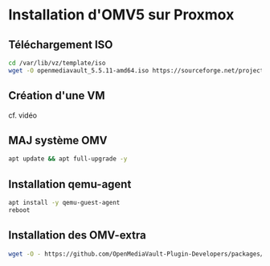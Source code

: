 # Installation d'OMV5 sur Proxmox



## Téléchargement ISO

````bash
cd /var/lib/vz/template/iso
wget -O openmediavault_5.5.11-amd64.iso https://sourceforge.net/projects/openmediavault/files/5.5.11/openmediavault_5.5.11-amd64.iso/download
````



## Création d'une VM

cf. vidéo



## MAJ système OMV

```bash
apt update && apt full-upgrade -y
```



## Installation qemu-agent

```bash
apt install -y qemu-guest-agent
reboot
```



## Installation des OMV-extra

```bash
wget -O - https://github.com/OpenMediaVault-Plugin-Developers/packages/raw/master/install | bash
```


